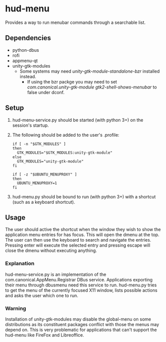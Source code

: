 # hud-menu

Provides a way to run menubar commands through a searchable list.


## Dependencies
* python-dbus
* rofi
* appmenu-qt
* unity-gtk-modules
  * Some systems may need _unity-gtk-module-standalone-bzr_ installed instead.
    * If using the bzr packge you may need to set _com.canonical.unity-gtk-module gtk2-shell-shows-menubar_ to false under dconf. 
 

## Setup
1. hud-menu-service.py should be started (with python 3+) on the session's startup.
2. The following should be added to the user's .profile: 

    ```
    if [ -n "$GTK_MODULES" ]
    then
      GTK_MODULES="$GTK_MODULES:unity-gtk-module"
    else
      GTK_MODULES="unity-gtk-module"
    fi
    
    if [ -z "$UBUNTU_MENUPROXY" ]
    then
      UBUNTU_MENUPROXY=1
    fi 
   ```
    
3. hud-menu.py should be bound to run (with python 3+) with a shortcut (such as a keyboard shortcut). 

## Usage
The user should active the shortcut when the window they wish to show the application menu entries for has focus.  This will open the dmenu at the top.  The user can then use the keyboard to search and navigate the entries.  Pressing enter will execute the selected entry and pressing escape will close the dmenu without executing anything.

### Explanation
hud-menu-service.py  is an implementation of the com.canonical.AppMenu.Registrar DBus service.  Applications exporting their menu through dbusmenu need this service to run.
hud-menu.py tries to get the menu of the currently focused X11 window, lists possible actions and asks the user which one to run.

### Warning
Installation of unity-gtk-modules may disable the global-menu on some distributions as its constituent packages conflict with those the menus may depend on. This is very problematic for applications that can't support the hud-menu like FireFox and Libreoffice.
